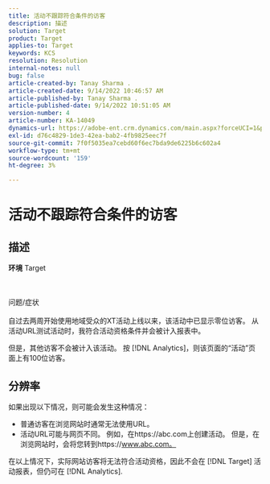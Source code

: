 ```yaml
---
title: 活动不跟踪符合条件的访客
description: 描述
solution: Target
product: Target
applies-to: Target
keywords: KCS
resolution: Resolution
internal-notes: null
bug: false
article-created-by: Tanay Sharma .
article-created-date: 9/14/2022 10:46:57 AM
article-published-by: Tanay Sharma .
article-published-date: 9/14/2022 10:51:05 AM
version-number: 4
article-number: KA-14049
dynamics-url: https://adobe-ent.crm.dynamics.com/main.aspx?forceUCI=1&pagetype=entityrecord&etn=knowledgearticle&id=eb27b88a-1a34-ed11-9db1-002248086735
exl-id: d76c4829-1de3-42ea-bab2-4fb9825eec7f
source-git-commit: 7f0f5035ea7cebd60f6ec7bda9de6225b6c602a4
workflow-type: tm+mt
source-wordcount: '159'
ht-degree: 3%

---
```


# 活动不跟踪符合条件的访客

## 描述

<b>环境</b>
Target


<br><br>问题/症状<br><br>
自过去两周开始使用地域受众的XT活动上线以来，该活动中已显示零位访客。 从活动URL测试活动时，我符合活动资格条件并会被计入报表中。



但是，其他访客不会被计入该活动。 按 [!DNL Analytics]，则该页面的“活动”页面上有100位访客。

## 分辨率


如果出现以下情况，则可能会发生这种情况：

- 普通访客在浏览网站时通常无法使用URL。
- 活动URL可能与网页不同。 例如，在https://abc.com上创建活动。 但是，在浏览网站时，会将您转到https://www.abc.com。


在以上情况下，实际网站访客将无法符合活动资格，因此不会在 [!DNL Target] 活动报表，但仍可在 [!DNL Analytics].

